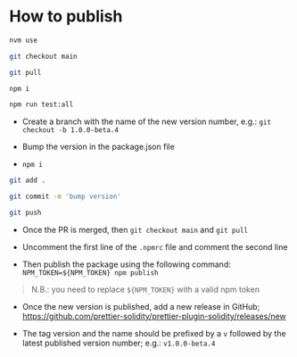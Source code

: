 # How to publish

```bash
nvm use

git checkout main

git pull

npm i

npm run test:all
```

- Create a branch with the name of the new version number, e.g.: `git checkout -b 1.0.0-beta.4`

- Bump the version in the package.json file

- `npm i`

```bash
git add .

git commit -m 'bump version'

git push
```

- Once the PR is merged, then `git checkout main` and `git pull`

- Uncomment the first line of the `.npmrc` file and comment the second line

- Then publish the package using the following command: `NPM_TOKEN=${NPM_TOKEN} npm publish`

> N.B.: you need to replace `${NPM_TOKEN}` with a valid npm token

- Once the new version is published, add a new release in GitHub; https://github.com/prettier-solidity/prettier-plugin-solidity/releases/new

- The tag version and the name should be prefixed by a `v` followed by the latest published version number; e.g.: `v1.0.0-beta.4`
